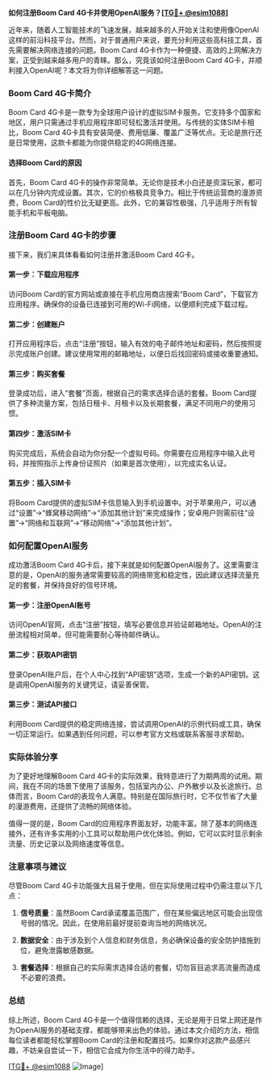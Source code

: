 **如何注册Boom Card 4G卡并使用OpenAI服务？[[TG💪+ @esim1088](https://t.me/s/esim1088)]**

近年来，随着人工智能技术的飞速发展，越来越多的人开始关注和使用像OpenAI这样的前沿科技平台。然而，对于普通用户来说，要充分利用这些高科技工具，首先需要解决网络连接的问题。Boom Card 4G卡作为一种便捷、高效的上网解决方案，正受到越来越多用户的青睐。那么，究竟该如何注册Boom Card 4G卡，并顺利接入OpenAI呢？本文将为你详细解答这一问题。

### Boom Card 4G卡简介

Boom Card 4G卡是一款专为全球用户设计的虚拟SIM卡服务。它支持多个国家和地区，用户只需通过手机应用程序即可轻松激活并使用。与传统的实体SIM卡相比，Boom Card 4G卡具有安装简便、费用低廉、覆盖广泛等优点。无论是旅行还是日常使用，这款卡都能为你提供稳定的4G网络连接。

#### 选择Boom Card的原因

首先，Boom Card 4G卡的操作非常简单。无论你是技术小白还是资深玩家，都可以在几分钟内完成设置。其次，它的价格极具竞争力。相比于传统运营商的漫游资费，Boom Card的性价比无疑更高。此外，它的兼容性极强，几乎适用于所有智能手机和平板电脑。

### 注册Boom Card 4G卡的步骤

接下来，我们来具体看看如何注册并激活Boom Card 4G卡。

#### 第一步：下载应用程序

访问Boom Card的官方网站或直接在手机应用商店搜索“Boom Card”，下载官方应用程序。确保你的设备已连接到可用的Wi-Fi网络，以便顺利完成下载过程。

#### 第二步：创建账户

打开应用程序后，点击“注册”按钮，输入有效的电子邮件地址和密码，然后按照提示完成账户创建。建议使用常用的邮箱地址，以便日后找回密码或接收重要通知。

#### 第三步：购买套餐

登录成功后，进入“套餐”页面，根据自己的需求选择合适的套餐。Boom Card提供了多种流量方案，包括日租卡、月租卡以及长期套餐，满足不同用户的使用习惯。

#### 第四步：激活SIM卡

购买完成后，系统会自动为你分配一个虚拟号码。你需要在应用程序中输入此号码，并按照指示上传身份证照片（如果是首次使用），以完成实名认证。

#### 第五步：插入SIM卡

将Boom Card提供的虚拟SIM卡信息输入到手机设置中。对于苹果用户，可以通过“设置”->“蜂窝移动网络”->“添加其他计划”来完成操作；安卓用户则需前往“设置”->“网络和互联网”->“移动网络”->“添加其他计划”。

### 如何配置OpenAI服务

成功激活Boom Card 4G卡后，接下来就是如何配置OpenAI服务了。这里需要注意的是，OpenAI的服务通常需要较高的网络带宽和稳定性，因此建议选择流量充足的套餐，并保持良好的信号环境。

#### 第一步：注册OpenAI账号

访问OpenAI官网，点击“注册”按钮，填写必要信息并验证邮箱地址。OpenAI的注册流程相对简单，但可能需要耐心等待邮件确认。

#### 第二步：获取API密钥

登录OpenAI账户后，在个人中心找到“API密钥”选项，生成一个新的API密钥。这是调用OpenAI服务的关键凭证，请妥善保管。

#### 第三步：测试API接口

利用Boom Card提供的稳定网络连接，尝试调用OpenAI的示例代码或工具，确保一切正常运行。如果遇到任何问题，可以参考官方文档或联系客服寻求帮助。

### 实际体验分享

为了更好地理解Boom Card 4G卡的实际效果，我特意进行了为期两周的试用。期间，我在不同的场景下使用了该服务，包括室内办公、户外散步以及长途旅行。总体而言，Boom Card的表现令人满意。特别是在国际旅行时，它不仅节省了大量的漫游费用，还提供了流畅的网络体验。

值得一提的是，Boom Card的应用程序界面友好，功能丰富。除了基本的网络连接外，还有许多实用的小工具可以帮助用户优化体验。例如，它可以实时显示剩余流量、历史记录以及网络速度等信息。

### 注意事项与建议

尽管Boom Card 4G卡功能强大且易于使用，但在实际使用过程中仍需注意以下几点：

1. **信号质量**：虽然Boom Card承诺覆盖范围广，但在某些偏远地区可能会出现信号弱的情况。因此，在使用前最好提前查询当地的网络状况。
   
2. **数据安全**：由于涉及到个人信息和财务信息，务必确保设备的安全防护措施到位，避免泄露敏感数据。

3. **套餐选择**：根据自己的实际需求选择合适的套餐，切勿盲目追求高流量而造成不必要的浪费。

### 总结

综上所述，Boom Card 4G卡是一个值得信赖的选择，无论是用于日常上网还是作为OpenAI服务的基础支撑，都能够带来出色的体验。通过本文介绍的方法，相信每位读者都能轻松掌握Boom Card的注册和配置技巧。如果你对这款产品感兴趣，不妨亲自尝试一下，相信它会成为你生活中的得力助手。

[[TG💪+ @esim1088](https://t.me/s/esim1088) ![Image](https://i.postimg.cc/4NQfJmqS/Snipaste-2025-05-13-00-14-12.png)]